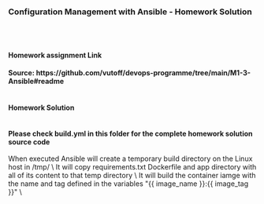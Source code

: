 <h3> Configuration Management with Ansible - Homework Solution </h3>
<br>
</br>
<h4> Homework assignment Link <H4>
Source: https://github.com/vutoff/devops-programme/tree/main/M1-3-Ansible#readme
<br>
</br>
<h4> Homework Solution </h4>
<br>
<b> Please check build.yml in this folder for the complete homework solution source code </b>
<br>
</br>
When executed Ansible will create a temporary build directory on the Linux host in /tmp/ \
It will copy requirements.txt Dockerfile and app directory with all of its content to that temp directory \
It will build the container iamge with the name and tag defined in the variables "{{ image_name }}:{{ image_tag }}" \
